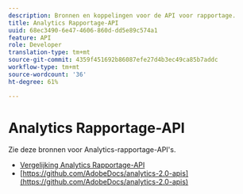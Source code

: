 ```yaml
---
description: Bronnen en koppelingen voor de API voor rapportage.
title: Analytics Rapportage-API
uuid: 68ec3490-6e47-4606-860d-dd5e89c574a1
feature: API
role: Developer
translation-type: tm+mt
source-git-commit: 4359f451692b86087efe27d4b3ec49ca85b7addc
workflow-type: tm+mt
source-wordcount: '36'
ht-degree: 61%

---
```



# Analytics Rapportage-API

Zie deze bronnen voor Analytics-rapportage-API&#39;s.

* [Vergelijking Analytics Rapportage-API](api-comparison.md)
* [https://github.com/AdobeDocs/analytics-2.0-apis](https://github.com/AdobeDocs/analytics-2.0-apis)
